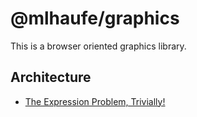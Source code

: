 # @mlhaufe/graphics

This is a browser oriented graphics library.

## Architecture

- [The Expression Problem, Trivially!](https://i.cs.hku.hk/~bruno/papers/Modularity2016.pdf)